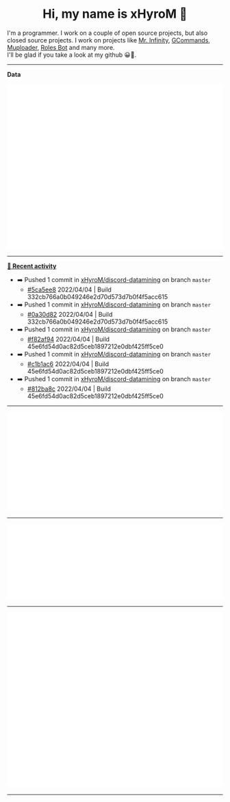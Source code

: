 <p align="center">
    <!-- <img src="https://avatars.githubusercontent.com/u/56601352" width="192" alt="hyro's pfp" /> -->
    <h1 align="center">Hi, my name is xHyroM 👋</h1>
</p>

I'm a programmer. I work on a couple of open source projects, but also closed source projects. I work on projects like [Mr. Infinity](https://discord.com/oauth2/authorize?client_id=720321585625694239&scope=bot%20applications.commands&permissions=8&redirect_uri=https://blobs.gq/imanager&prompt=consent&response_type=code), [GCommands](https://github.com/Garlic-Team/GCommands), [Muploader](https://github.com/xHyroM/Muploder), [Roles Bot](https://github.com/xHyroM/roles-bot) and many more.  
I'll be glad if you take a look at my github 😀👀.

___
**Data**

<img src="https://github.com/xHyroM/xHyroM/blob/master/.cache/base.svg">

___

**[📰 Recent activity](https://github.com/xHyroM)**
* ➡️ Pushed 1 commit in [xHyroM/discord-datamining](https://github.com/xHyroM/discord-datamining) on branch `master`
  * [#5ca5ee8](https://github.com/xHyroM/discord-datamining/commit/5ca5ee8) 2022/04/04 | Build 332cb766a0b049246e2d70d573d7b0f4f5acc615
* ➡️ Pushed 1 commit in [xHyroM/discord-datamining](https://github.com/xHyroM/discord-datamining) on branch `master`
  * [#0a30d82](https://github.com/xHyroM/discord-datamining/commit/0a30d82) 2022/04/04 | Build 332cb766a0b049246e2d70d573d7b0f4f5acc615
* ➡️ Pushed 1 commit in [xHyroM/discord-datamining](https://github.com/xHyroM/discord-datamining) on branch `master`
  * [#f82af94](https://github.com/xHyroM/discord-datamining/commit/f82af94) 2022/04/04 | Build 45e6fd54d0ac82d5ceb1897212e0dbf425ff5ce0
* ➡️ Pushed 1 commit in [xHyroM/discord-datamining](https://github.com/xHyroM/discord-datamining) on branch `master`
  * [#c1b1ac6](https://github.com/xHyroM/discord-datamining/commit/c1b1ac6) 2022/04/04 | Build 45e6fd54d0ac82d5ceb1897212e0dbf425ff5ce0
* ➡️ Pushed 1 commit in [xHyroM/discord-datamining](https://github.com/xHyroM/discord-datamining) on branch `master`
  * [#812ba8c](https://github.com/xHyroM/discord-datamining/commit/812ba8c) 2022/04/04 | Build 45e6fd54d0ac82d5ceb1897212e0dbf425ff5ce0


___

<img src="https://github.com/xHyroM/xHyroM/blob/master/.cache/isocalendar.svg">

___

<img src="https://github.com/xHyroM/xHyroM/blob/master/.cache/languages.svg">

___

<img src="https://github.com/xHyroM/xHyroM/blob/master/.cache/achievements.svg">

___
